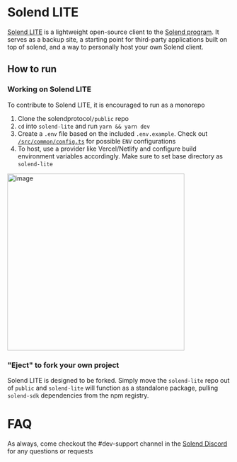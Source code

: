 # Solend LITE

[Solend LITE](https://lite.solend.fi/) is a lightweight open-source client to the [Solend program](https://github.com/solendprotocol/solana-program-library). It serves as a backup site, a starting point for third-party applications built on top of solend, and a way to personally host your own Solend client.

## How to run

### Working on Solend LITE

To contribute to Solend LITE, it is encouraged to run as a monorepo

1. Clone the solendprotocol`/public` repo
2. `cd` into `solend-lite` and run `yarn && yarn dev`
3. Create a `.env` file based on the included `.env.example`. Check out [`/src/common/config.ts`](https://github.com/solendprotocol/public/blob/master/solend-lite/src/common/config.ts) for possible `ENV` configurations
4. To host, use a provider like Vercel/Netlify and configure build environment variables accordingly. Make sure to set base directory as `solend-lite`

<img width="400" alt="image" src="https://user-images.githubusercontent.com/89805726/222011604-cc44d4ab-c258-444f-abd1-45dd9166fd6f.png">

### "Eject" to fork your own project

Solend LITE is designed to be forked. Simply move the `solend-lite` repo out of `public` and `solend-lite` will function as a standalone package, pulling `solend-sdk` dependencies from the npm registry.

# FAQ

As always, come checkout the #dev-support channel in the [Solend Discord](https://discord.com/channels/839224914720325703/879615939484725259) for any questions or requests
